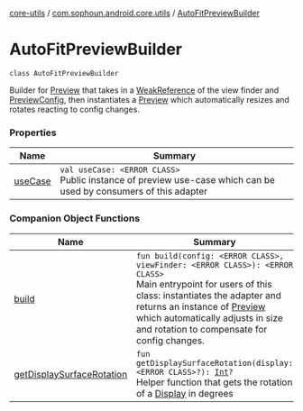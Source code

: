 [core-utils](../../index.md) / [com.sophoun.android.core.utils](../index.md) / [AutoFitPreviewBuilder](./index.md)

# AutoFitPreviewBuilder

`class AutoFitPreviewBuilder`

Builder for [Preview](#) that takes in a [WeakReference](https://docs.oracle.com/javase/6/docs/api/java/lang/ref/WeakReference.html) of the view finder and
[PreviewConfig](#), then instantiates a [Preview](#) which automatically
resizes and rotates reacting to config changes.

### Properties

| Name | Summary |
|---|---|
| [useCase](use-case.md) | `val useCase: <ERROR CLASS>`<br>Public instance of preview use-case which can be used by consumers of this adapter |

### Companion Object Functions

| Name | Summary |
|---|---|
| [build](build.md) | `fun build(config: <ERROR CLASS>, viewFinder: <ERROR CLASS>): <ERROR CLASS>`<br>Main entrypoint for users of this class: instantiates the adapter and returns an instance of [Preview](#) which automatically adjusts in size and rotation to compensate for config changes. |
| [getDisplaySurfaceRotation](get-display-surface-rotation.md) | `fun getDisplaySurfaceRotation(display: <ERROR CLASS>?): `[`Int`](https://kotlinlang.org/api/latest/jvm/stdlib/kotlin/-int/index.html)`?`<br>Helper function that gets the rotation of a [Display](#) in degrees |
